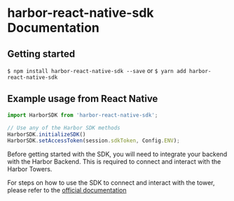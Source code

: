 # harbor-react-native-sdk Documentation

## Getting started

`$ npm install harbor-react-native-sdk --save`
or
`$ yarn add harbor-react-native-sdk`

## Example usage from React Native
```javascript
import HarborSDK from 'harbor-react-native-sdk';

// Use any of the Harbor SDK methods
HarborSDK.initializeSDK()
HarborSDK.setAccessToken(session.sdkToken, Config.ENV);
```

Before getting started with the SDK, you will need to integrate your backend with the Harbor Backend. This is required to connect and interact with the Harbor Towers.

For steps on how to use the SDK to connect and interact with the tower, please refer to the [official documentation](https://docs.harborlockers.com/mobile_sdk.html#using-the-sdk)
